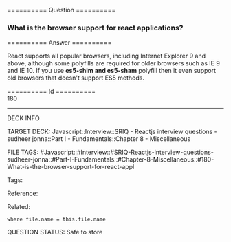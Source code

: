 ========== Question ==========  

### What is the browser support for react applications?  

========== Answer ==========  

React supports all popular browsers, including Internet Explorer 9 and above,
although some polyfills are required for older browsers such as IE 9 and IE 10.
If you use **es5-shim and es5-sham** polyfill then it even support old browsers
that doesn't support ES5 methods.

========== Id ==========  
180

---

DECK INFO

TARGET DECK: Javascript::Interview::SRIQ - Reactjs interview questions - sudheer jonna::Part I - Fundamentals::Chapter 8 - Miscellaneous

FILE TAGS: #Javascript::#Interview::#SRIQ-Reactjs-interview-questions-sudheer-jonna::#Part-I-Fundamentals::#Chapter-8-Miscellaneous::#180-What-is-the-browser-support-for-react-appl

Tags:

Reference:

Related:

```dataview
where file.name = this.file.name
```
QUESTION STATUS: Safe to store
